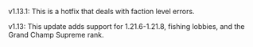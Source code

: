 v1.13.1: This is a hotfix that deals with faction level errors.

v1.13: This update adds support for 1.21.6-1.21.8, fishing lobbies, and the Grand Champ Supreme rank.
